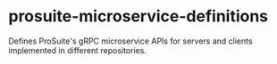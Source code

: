# prosuite-microservice-definitions
Defines ProSuite's gRPC microservice APIs for servers and clients implemented in different repositories.
